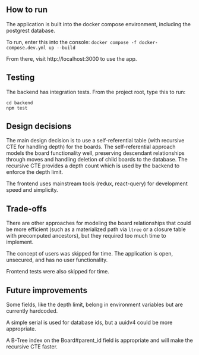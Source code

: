 ## How to run

The application is built into the docker compose environment, including the postgrest database.

To run, enter this into the console: `docker compose -f docker-compose.dev.yml up --build`

From there, visit http://localhost:3000 to use the app.

## Testing

The backend has integration tests. From the project root, type this to run:

```
cd backend
npm test
```

## Design decisions

The main design decision is to use a self-referential table (with recursive CTE for handling depth) for the boards. The self-referential approach models the board functionality well, preserving descendant relationships through moves and handling deletion of child boards to the database. The recursive CTE provides a depth count which is used by the backend to enforce the depth limit.

The frontend uses mainstream tools (redux, react-query) for development speed and simplicity.

## Trade-offs

There are other approaches for modeling the board relationships that could be more efficient (such as a materialized path via `ltree` or a closure table with precomputed ancestors), but they required too much time to implement.

The concept of users was skipped for time. The application is open, unsecured, and has no user functionality.

Frontend tests were also skipped for time.

## Future improvements

Some fields, like the depth limit, belong in environment variables but are currently hardcoded.

A simple serial is used for database ids, but a uuidv4 could be more appropriate.

A B-Tree index on the Board#parent_id field is appropriate and will make the recursive CTE faster.

